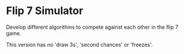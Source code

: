 # Flip 7 Simulator

Develop different algorithms to compete against each other in the flip 7 game.

This version has no 'draw 3s', 'second chances' or 'freezes'.